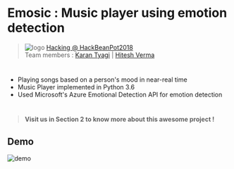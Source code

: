 # Emosic : Music player using emotion detection

>  ![logo](https://user-images.githubusercontent.com/24850323/36073926-563a8d24-0f06-11e8-8bf9-0bdc240f5840.png) [Hacking @ HackBeanPot2018](https://hackbeanpot.com/) <br>
>  Team members : [Karan Tyagi](https://github.com/KaranTyagi/) | [Hitesh Verma](https://github.com/Hitesh1912/) 
#
* Playing songs based on a person's mood in near-real time
* Music Player implemented in Python 3.6
* Used Microsoft's Azure Emotional Detection API for emotion detection
#
> __Visit us in Section 2 to know more about this awesome project !__
## Demo

![demo](https://user-images.githubusercontent.com/24850323/36073460-ec17a9ec-0efe-11e8-87fa-74e0b761c397.jpg)
